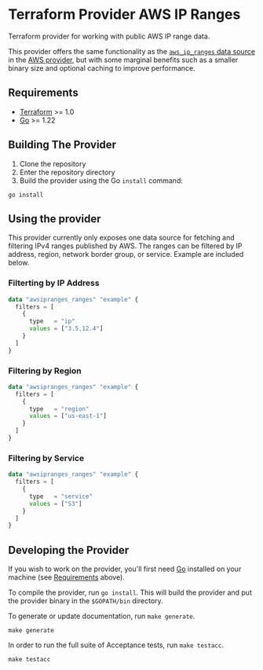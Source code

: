 # Terraform Provider AWS IP Ranges

Terraform provider for working with public AWS IP range data.

This provider offers the same functionality as the [`aws_ip_ranges` data source](https://registry.terraform.io/providers/hashicorp/aws/latest/docs/data-sources/ip_ranges) in the [AWS provider](https://registry.terraform.io/providers/hashicorp/aws/latest), but with some marginal benefits such as a smaller binary size and optional caching to improve performance.

## Requirements

- [Terraform](https://developer.hashicorp.com/terraform/downloads) >= 1.0
- [Go](https://golang.org/doc/install) >= 1.22

## Building The Provider

1. Clone the repository
1. Enter the repository directory
1. Build the provider using the Go `install` command:

```shell
go install
```

## Using the provider

This provider currently only exposes one data source for fetching and filtering IPv4 ranges published by AWS.
The ranges can be filtered by IP address, region, network border group, or service.
Example are included below.

### Filterting by IP Address

```terraform
data "awsipranges_ranges" "example" {
  filters = [
    {
      type   = "ip"
      values = ["3.5.12.4"]
    }
  ]
}
```

### Filtering by Region

```terraform
data "awsipranges_ranges" "example" {
  filters = [
    {
      type   = "region"
      values = ["us-east-1"]
    }
  ]
}
```

### Filtering by Service

```terraform
data "awsipranges_ranges" "example" {
  filters = [
    {
      type   = "service"
      values = ["S3"]
    }
  ]
}
```

## Developing the Provider

If you wish to work on the provider, you'll first need [Go](http://www.golang.org) installed on your machine (see [Requirements](#requirements) above).

To compile the provider, run `go install`. This will build the provider and put the provider binary in the `$GOPATH/bin` directory.

To generate or update documentation, run `make generate`.

```shell
make generate
```

In order to run the full suite of Acceptance tests, run `make testacc`.

```shell
make testacc
```
